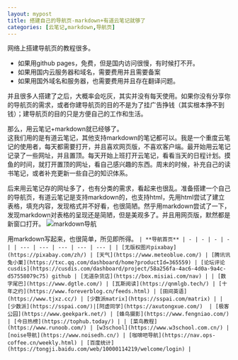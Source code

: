 ```yaml
---
layout: mypost
title: 搭建自己的导航页-markdown+有道云笔记就够了
categories: [云笔记,markdown,导航页]
---
```


网络上搭建导航页的教程很多。
- 如果用github pages，免费，但是国内访问很慢，有时候打不开。
- 如果用国内云服务器和域名，需要费用并且需要备案
- 如果用国外域名和服务器，也需要费用并且存在翻译问题。

并且很多人搭建了之后，大概率会吃灰，其实并没有每天使用。如果你没有分享你的导航页的需求，或者你建导航页的目的不是为了挂广告挣钱（其实根本挣不到钱）；建导航页的目的只是方便自己的工作和生活。

那么，用云笔记+markdown就已经够了。<br>这我们用的是有道云笔记，其他支持markdown的笔记都可以。我是一个重度云笔记的使用者，每天都需要打开，并且喜欢网页版，不喜欢客户端。最开始用云笔记记录了一些网址，并且置顶。每天开始上班打开云笔记，看看当天的日程计划。摸鱼的时间，就打开置顶的网址，看自己感兴趣的东西。周末的时候，补充自己的读书笔记，或者补充更新一些自己的知识体系。

后来用云笔记存的网址多了，也有分类的需求，看起来也很乱。准备搭建一个自己的导航页，有道云笔记是支持markdown的，也支持html，先用html尝试了建立表格，填充内容，发现格式并不好看，也很简陋。然乎用markdown尝试了一下，发现markdown对表格的呈现还是简陋，但是美观多了。并且用网页版，默然都是新窗口打开。
![markdown导航](https://www.wuyeso.com/i/zb_users/upload/2022/09/202209051662362054347628.png)

用markdown写起来，也很简单，所见即所得。
`| **导航首页** | - | - | - | - |
| --- | --- | --- | --- | --- |
| [无版权图片pixabay](https://pixabay.com/zh/) | [天气](https://www.meteoblue.com/) | [腾讯讯兔小巣](https://txc.qq.com/dashboard/home?productId=365559) | [论坛评论cusdis](https://cusdis.com/dashboard/project/58a256fa-4ac6-4d0a-9a4c-d57558079c75) github | [无道杂货店](https://box.misiai.com/nav) |
| [数字尾巴](https://www.dgtle.com/) | [瓦斯阅读](https://qnmlgb.tech/) | [十年之约](https://www.foreverblog.cn/feeds.html) | [田间英语](https://www.tjxz.cc/) | [少数派matrix](https://sspai.com/matrix) |
| [少数派](https://sspai.com/)|[阿虚同学](https://axutongxue.com/)  | [极客公园](https://www.geekpark.net/) | [蜂鸟摄影](https://www.fengniao.com/) | [今日热榜](https://tophub.today/) |
| [菜鸟教程](https://www.runoob.com/) | [w3school](https://www.w3school.com.cn/) | [noise导航](https://www.noisedh.cn/) | [咖啡吧导航](https://nav.ops-coffee.cn/weekly.html) | [百度统计](https://tongji.baidu.com/web/10000114219/welcome/login) |`
